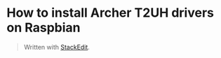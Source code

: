 # How to install Archer T2UH drivers on Raspbian


> Written with [StackEdit](https://stackedit.io/).
<!--stackedit_data:
eyJoaXN0b3J5IjpbNTk1NTIzNTkxXX0=
-->